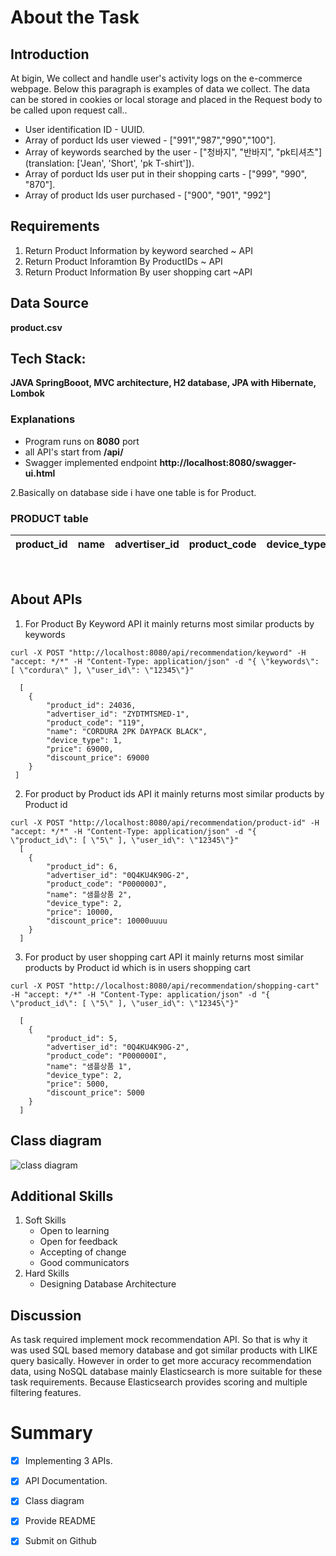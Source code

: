 # About the Task
## Introduction
At bigin, We collect and handle user's activity logs on the e-commerce webpage. Below
this paragraph is examples of data we collect. The data can be stored in cookies or
local storage and placed in the Request body to be called upon request call..
* User identification ID - UUID.
* Array of porduct Ids user viewed - ["991","987","990","100"].
* Array of keywords searched by the user - ["청바지", "반바지", "pk티셔츠"] (translation:
  ['Jean', 'Short', 'pk T-shirt']).
* Array of porduct Ids user put in their shopping carts - ["999", "990", "870"].
* Array of product Ids user purchased - ["900", "901", "992"]  

## Requirements
1. Return Product Information by keyword searched ~ API
2. Return Product Inforamtion By ProductIDs ~ API
3. Return Product Information By user shopping cart ~API

## Data Source

**product.csv**

## Tech Stack:
**JAVA SpringBooot, MVC architecture, H2 database, JPA with Hibernate, Lombok**


### Explanations
* Program runs on **8080** port
* all API's start from **/api/**
* Swagger implemented endpoint **http://localhost:8080/swagger-ui.html**



2.Basically on database side i have  one table is for Product.

### PRODUCT table

| **product_id** | **name** | **advertiser_id** | **product_code** | **device_type**| **price** | **discount_price** |
| -----------|------------------|----------------|--------|--------|---------|--------|

<br />



## About APIs

1. For Product By Keyword API it mainly returns most similar products by keywords
```
curl -X POST "http://localhost:8080/api/recommendation/keyword" -H "accept: */*" -H "Content-Type: application/json" -d "{ \"keywords\": [ \"cordura\" ], \"user_id\": \"12345\"}"

  [
    {
        "product_id": 24036,
        "advertiser_id": "ZYDTMTSMED-1",
        "product_code": "119",
        "name": "CORDURA 2PK DAYPACK BLACK",
        "device_type": 1,
        "price": 69000,
        "discount_price": 69000
    }
 ]
```

2. For product by Product ids API it mainly returns most similar products by Product id
```
curl -X POST "http://localhost:8080/api/recommendation/product-id" -H "accept: */*" -H "Content-Type: application/json" -d "{ \"product_id\": [ \"5\" ], \"user_id\": \"12345\"}"
  [
    {
        "product_id": 6,
        "advertiser_id": "0Q4KU4K90G-2",
        "product_code": "P000000J",
        "name": "샘플상품 2",
        "device_type": 2,
        "price": 10000,
        "discount_price": 10000uuuu
    }
  ]  
```

3. For product by user shopping cart API it mainly returns most similar products by Product id which is in users shopping cart
```
curl -X POST "http://localhost:8080/api/recommendation/shopping-cart" -H "accept: */*" -H "Content-Type: application/json" -d "{ \"product_id\": [ \"5\" ], \"user_id\": \"12345\"}"

  [
    {
        "product_id": 5,
        "advertiser_id": "0Q4KU4K90G-2",
        "product_code": "P000000I",
        "name": "샘플상품 1",
        "device_type": 2,
        "price": 5000,
        "discount_price": 5000
    }
  ]  
```


## Class diagram

![class diagram](class_diagram.png)



## Additional Skills
 1. Soft Skills
    * Open to learning
    * Open for feedback  
    * Accepting of change
    * Good communicators
 2. Hard Skills
    * Designing Database Architecture

 
## Discussion

As task required implement mock recommendation API. So that is why it was used SQL based memory database and got similar products with LIKE query basically. However in order to get more accuracy recommendation data, 
using NoSQL database mainly Elasticsearch is more suitable for these task requirements. Because Elasticsearch provides scoring and multiple filtering features.

# Summary
- [x] Implementing 3 APIs.
- [x] API Documentation.
- [x] Class diagram
- [x] Provide README
- [x] Submit on Github

